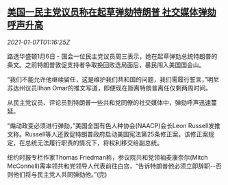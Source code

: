 <!--1609982593000-->
[美国一民主党议员称在起草弹劾特朗普 社交媒体弹劾呼声升高](https://cn.reuters.com/article/trump-impeachment-call-0106-wedn-idCNKBS29C04L)
------

<div><i>2021-01-07T01:16:25Z</i></div><p>路透华盛顿1月6日 - 国会一位民主党议员周三表示，她在起草弹劾总统特朗普的条文。之前特朗普敦促支持者争取挽回败选局面后，暴民闯入美国国会山。</p><p>“我们不能允许他继续留任，这是维护我们共和国的问题，我们需履行誓言，”明尼苏达州议员Ilhan Omar的推文写道，即便现在距离特朗普离任仅剩两周时间。</p><p>从民主党议员、评论员到特朗普一些共和党同僚的社交媒体中，弹劾呼声迅速蔓延。</p><p>“煽动政变必须进行弹劾，”美国全国有色人种协会(NAACP)会长Leon Russell发推文称。Russell等人还敦促特朗普政府启动美国宪法第25条修正案。该修正案规定，在总统无法履行职责的情况下，将权利移交给副总统。</p><p>纽约时报专栏作家Thomas Friedman称，参议院共和党领袖麦康奈尔(Mitch McConnell)需率领共和党领导人代表前往白宫，“告诉特朗普他必须立即辞职--否则他们将与民主党人共同弹劾他。”(完)</p>
